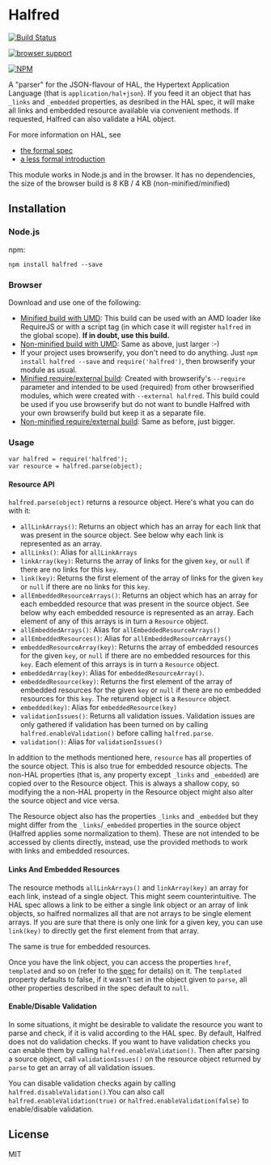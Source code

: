 Halfred
=======

[![Build Status](https://travis-ci.org/basti1302/halfred.png?branch=master)](https://travis-ci.org/basti1302/halfred)

[![browser support](http://ci.testling.com/basti1302/traverson.png)](http://ci.testling.com/basti1302/traverson)

[![NPM](https://nodei.co/npm/traverson.png?downloads=true&stars=true)](https://nodei.co/npm/traverson/)

A "parser" for the JSON-flavour of HAL, the Hypertext Application Language (that is `application/hal+json`). If you feed it an object that has `_links` and `_embedded` properties, as desribed in the HAL spec, it will make all links and embedded resource available via convenient methods. If requested, Halfred can also validate a HAL object.

For more information on HAL, see
* [the formal spec](http://tools.ietf.org/html/draft-kelly-json-hal)
* [a less formal introduction](http://stateless.co/hal_specification.html)

This module works in Node.js and in the browser. It has no dependencies, the size of the browser build is 8 KB / 4 KB (non-minified/minified)

Installation
------------

### Node.js

npm:

    npm install halfred --save

### Browser

Download and use one of the following:

* [Minified build with UMD](https://raw.github.com/basti1302/halfred/master/browser/dist/halfred.min.js): This build can be used with an AMD loader like RequireJS or with a script tag (in which case it will register `halfred` in the global scope). **If in doubt, use this build.**
* [Non-minified build with UMD](https://raw.github.com/basti1302/halfred/master/browser/dist/halfred.js): Same as above, just larger :-)
* If your project uses browserify, you don't need to do anything. Just `npm install halfred --save` and `require('halfred')`, then browserify your module as usual.
* [Minified require/external build](https://raw.github.com/basti1302/halfred/master/browser/dist/halfred.external.min.js): Created with browserify's `--require` parameter and intended to be used (required) from other browserified modules, which were created with `--external halfred`. This build could be used if you use browserify but do not want to bundle Halfred with your own browserify build but keep it as a separate file.
* [Non-minified require/external build](https://raw.github.com/basti1302/halfred/master/browser/dist/halfred.external.js): Same as before, just bigger.

### Usage

    var halfred = require('halfred');
    var resource = halfred.parse(object);

#### Resource API

`halfred.parse(object)` returns a resource object. Here's what you can do with it:

* `allLinkArrays()`: Returns an object which has an array for each link that was present in the source object. See below why each link is represented as an array.
* `allLinks()`: Alias for `allLinkArrays`
* `linkArray(key)`: Returns the array of links for the given `key`, or `null` if there are no links for this `key`.
* `link(key)`: Returns the first element of the array of links for the given `key` or `null` if there are no links for this `key`.
* `allEmbeddedResourceArrays()`: Returns an object which has an array for each embedded resource that was present in the source object. See below why each embedded resource is represented as an array. Each element of any of this arrays is in turn a `Resource` object.
* `allEmbeddedArrays()`: Alias for `allEmbeddedResourceArrays()`
* `allEmbeddedResources()`: Alias for `allEmbeddedResourceArrays()`
* `embeddedResourceArray(key)`:  Returns the array of embedded resources for the given `key`, or `null` if there are no embedded resources for this `key`. Each element of this arrays is in turn a `Resource` object.
* `embeddedArray(key)`: Alias for `embeddedResourceArray()`.
* `embeddedResource(key)`: Returns the first element of the array of embedded resources for the given `key` or `null` if there are no embedded resources for this `key`. The returend object is a `Resource` object.
* `embedded(key)`: Alias for `embeddedResource(key)`
* `validationIssues()`: Returns all validation issues. Validation issues are only gathered if validation has been turned on by calling `halfred.enableValidation()` before calling `halfred.parse`.
* `validation()`: Alias for `validationIssues()`

In addition to the methods mentioned here, `resource` has all properties of the source object. This is also true for embedded resource objects. The non-HAL properties (that is, any property except `_links` and `_embedded`) are copied over to the Resource object. This is always a shallow copy, so modifying the a non-HAL property in the Resource object might also alter the source object and vice versa. 

The Resource object also has the properties `_links` and `_embedded` but they might differ from the `_links`/`_embedded` properties in the source object (Halfred applies some normalization to them). These are not intended to be accessed by clients directly, instead, use the provided methods to work with links and embedded resources.

#### Links And Embedded Resources

The resource methods `allLinkArrays()` and `linkArray(key)` an array for each link, instead of a single object. This might seem counterintuitive. The HAL spec allows a link to be either a single link object or an array of link objects, so halfred normalizes all that are not arrays to be single element arrays. If you are sure that there is only one link for a given key, you can use `link(key)` to directly get the first element from that array.

The same is true for embedded resources.

Once you have the link object, you can access the properties `href`, `templated` and so on (refer to the [spec](http://tools.ietf.org/html/draft-kelly-json-hal) for details) on it. The `templated` property defaults to false, if it wasn't set in the object given to `parse`, all other properties described in the spec default to `null`.

#### Enable/Disable Validation

In some situations, it might be desirable to validate the resource you want to parse and check, if it is valid according to the HAL spec. By default, Halfred does not do validation checks. If you want to have validation checks you can enable them by calling `halfred.enableValidation()`. Then after parsing a source object, call `validationIssues()` on the resource object returned by `parse` to get an array of all validation issues.

 You can disable validation checks again by calling `halfred.disableValidation()`.You can also call `halfred.enableValidation(true)` or `halfred.enableValidation(false)` to enable/disable validation.

License
-------

MIT